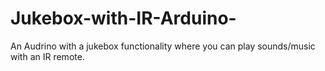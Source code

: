 # Jukebox-with-IR-Arduino-
An Audrino with a jukebox functionality where you can play sounds/music with an IR remote. 
